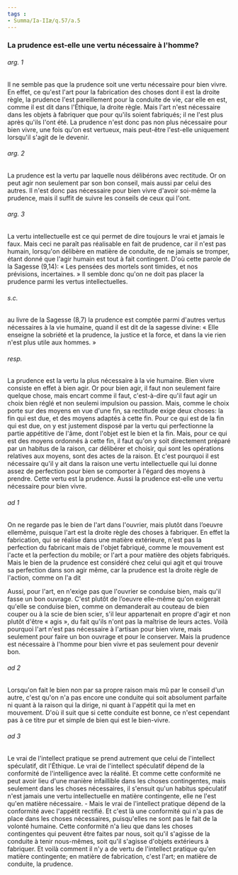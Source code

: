 ```yaml
---
tags : 
- Summa/Ia-IIæ/q.57/a.5
---
```


### La prudence est-elle une vertu nécessaire à l'homme?

###### arg. 1
Il ne semble pas que la prudence soit une vertu nécessaire pour bien vivre. En effet, ce qu'est l'art pour la fabrication des choses dont il est la droite règle, la prudence l'est pareillement pour la conduite de vie, car elle en est, comme il est dit dans l'Éthique, la droite règle. Mais l'art n'est nécessaire dans les objets à fabriquer que pour qu'ils soient fabriqués; il ne l'est plus après qu'ils l'ont été. La prudence n'est donc pas non plus nécessaire pour bien vivre, une fois qu'on est vertueux, mais peut-être l'est-elle uniquement lorsqu'il s'agit de le devenir. 

###### arg. 2
La prudence est la vertu par laquelle nous délibérons avec rectitude. Or on peut agir non seulement par son bon conseil, mais aussi par celui des autres. Il n'est donc pas nécessaire pour bien vivre d'avoir soi-même la prudence, mais il suffit de suivre les conseils de ceux qui l'ont. 

###### arg. 3
La vertu intellectuelle est ce qui permet de dire toujours le vrai et jamais le faux. Mais ceci ne paraît pas réalisable en fait de prudence, car il n'est pas humain, lorsqu'on délibère en matière de conduite, de ne jamais se tromper, étant donné que l'agir humain est tout à fait contingent. D'où cette parole de la Sagesse (9,14): « Les pensées des mortels sont timides, et nos prévisions, incertaines. » Il semble donc qu'on ne doit pas placer la prudence parmi les vertus intellectuelles. 

###### s.c.
au livre de la Sagesse (8,7) la prudence est comptée parmi d'autres vertus nécessaires à la vie humaine, quand il est dit de la sagesse divine: « Elle enseigne la sobriété et la prudence, la justice et la force, et dans la vie rien n'est plus utile aux hommes. » 

###### resp.
La prudence est la vertu la plus nécessaire à la vie humaine. Bien vivre consiste en effet à bien agir. Or pour bien agir, il faut non seulement faire quelque chose, mais encart comme il faut, c'est-à-dire qu'il faut agir un choix bien réglé et non seulemi impulsion ou passion. Mais, comme le choix porte sur des moyens en vue d'une fin, sa rectitude exige deux choses: la fin qui est due, et des moyens adaptés à cette fin. Pour ce qui est de la fin qui est due, on y est justement disposé par la vertu qui perfectionne la partie appétitive de l'âme, dont l'objet est le bien et la fin. Mais, pour ce qui est des moyens ordonnés à cette fin, il faut qu'on y soit directement préparé par un habitus de la raison, car délibérer et choisir, qui sont les opérations relatives aux moyens, sont des actes de la raison. Et c'est pourquoi il est nécessaire qu'il y ait dans la raison une vertu intellectuelle qui lui donne assez de perfection pour bien se comporter à l'égard des moyens à prendre. Cette vertu est la prudence. Aussi la prudence est-elle une vertu nécessaire pour bien vivre. 

###### ad 1
On ne regarde pas le bien de l'art dans l'ouvrier, mais plutôt dans l’oeuvre ellemême, puisque l'art est la droite règle des choses à fabriquer. En effet la fabrication, qui se réalise dans une matière extérieure, n'est pas la perfection du fabricant mais de l'objet fabriqué, comme le mouvement est l'acte et la perfection du mobile; or l'art a pour matière des objets fabriqués. Mais le bien de la prudence est considéré chez celui qui agit et qui trouve sa perfection dans son agir même, car la prudence est la droite règle de l'action, comme on l'a dit 

Aussi, pour l'art, en n'exige pas que l'ouvrier se conduise bien, mais qu'il fasse un bon ouvrage. C'est plutôt de l’oeuvre elle-même qu'on exigerait qu'elle se conduise bien, comme on demanderait au couteau de bien couper ou à la scie de bien scier, s'il leur appartenait en propre d'agir et non plutôt d'être « agis », du fait qu'ils n'ont pas la maîtrise de leurs actes. Voilà pourquoi l'art n'est pas nécessaire à l'artisan pour bien vivre, mais seulement pour faire un bon ouvrage et pour le conserver. Mais la prudence est nécessaire à l'homme pour bien vivre et pas seulement pour devenir bon. 

###### ad 2
Lorsqu'on fait le bien non par sa propre raison mais mû par le conseil d'un autre, c'est qu'on n'a pas encore une conduite qui soit absolument parfaite ni quant à la raison qui la dirige, ni quant à l'appétit qui la met en mouvement. D'où il suit que si cette conduite est bonne, ce n'est cependant pas à ce titre pur et simple de bien qui est le bien-vivre. 

###### ad 3
Le vrai de l'intellect pratique se prend autrement que celui de l'intellect spéculatif, dit l'Éthique. Le vrai de l'intellect spéculatif dépend de la conformité de l'intelligence avec la réalité. Et comme cette conformité ne peut avoir lieu d'une manière infaillible dans les choses contingentes, mais seulement dans les choses nécessaires, il s'ensuit qu'un habitus spéculatif n'est jamais une vertu intellectuelle en matière contingente, elle ne l'est qu'en matière nécessaire. - Mais le vrai de l'intellect pratique dépend de la conformité avec l'appétit rectifié. Et c'est là une conformité qui n'a pas de place dans les choses nécessaires, puisqu'elles ne sont pas le fait de la volonté humaine. Cette conformité n'a lieu que dans les choses contingentes qui peuvent être faites par nous, soit qu'il s'agisse de la conduite à tenir nous-mêmes, soit qu'il s'agisse d'objets extérieurs à fabriquer. Et voilà comment il n'y a de vertu de l'intellect pratique qu'en matière contingente; en matière de fabrication, c'est l'art; en matière de conduite, la prudence. 

